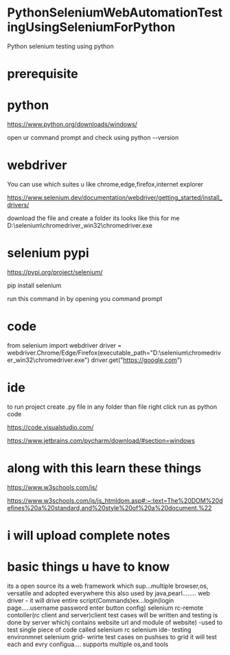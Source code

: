 # PythonSeleniumWebAutomationTestingUsingSeleniumForPython
Python selenium testing using python


# prerequisite

# python
https://www.python.org/downloads/windows/

open ur command prompt and check using python --version 


# webdriver 
 You can use which suites u like chrome,edge,firefox,internet explorer

https://www.selenium.dev/documentation/webdriver/getting_started/install_drivers/


download the file and create a folder its looks like this for me
D:\selenium\chromedriver_win32\chromedriver.exe





# selenium pypi


https://pypi.org/project/selenium/

pip install selenium


run this command in by opening you command prompt


# code


from selenium import webdriver
driver = webdriver.Chrome/Edge/Firefox(executable_path="D:\selenium\chromedriver_win32\chromedriver.exe")
driver.get("https://google.com")

# ide

to run project create .py file in any folder
than file right click run as python code

https://code.visualstudio.com/

https://www.jetbrains.com/pycharm/download/#section=windows

# along with this learn these things

https://www.w3schools.com/js/

https://www.w3schools.com/js/js_htmldom.asp#:~:text=The%20DOM%20defines%20a%20standard,and%20style%20of%20a%20document.%22




# i will upload complete notes

# basic things u have to know

its a open source
its a web framework which sup...multiple browser,os,
versatile and adopted everywhere this also used by java,pearl........
web driver - it will drive entire script(Commands)ex...login(login page.....username password enter button config)
selenium rc-remote contoller(rc client and server)client test cases will be written and testing is done by server whichj contains website url and module of website)
-used to test single piece of code called selenium rc
selenium ide- testing environmnet
selenium grid- wrirte test cases on pushses to grid it will test each and evry configua.... supports multiple os,and tools
